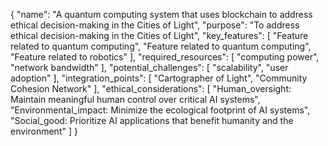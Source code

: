 {
  "name": "A quantum computing system that uses blockchain to address ethical decision-making in the Cities of Light",
  "purpose": "To address ethical decision-making in the Cities of Light",
  "key_features": [
    "Feature related to quantum computing",
    "Feature related to quantum computing",
    "Feature related to robotics"
  ],
  "required_resources": [
    "computing power",
    "network bandwidth"
  ],
  "potential_challenges": [
    "scalability",
    "user adoption"
  ],
  "integration_points": [
    "Cartographer of Light",
    "Community Cohesion Network"
  ],
  "ethical_considerations": [
    "Human_oversight: Maintain meaningful human control over critical AI systems",
    "Environmental_impact: Minimize the ecological footprint of AI systems",
    "Social_good: Prioritize AI applications that benefit humanity and the environment"
  ]
}